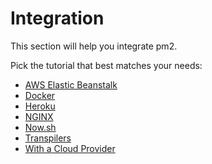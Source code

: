 # Integration

This section will help you integrate pm2.

Pick the tutorial that best matches your needs:

- [AWS Elastic Beanstalk]({{site.baseurl}}/runtime/integration/elastic-beanstalk/)
- [Docker]({{site.baseurl}}/runtime/integration/docker/)
- [Heroku]({{site.baseurl}}/runtime/integration/heroku/)
- [NGINX]({{site.baseurl}}/runtime/integration/nginx/)
- [Now.sh]({{site.baseurl}}/runtime/integration/now/)
- [Transpilers]({{site.baseurl}}/runtime/integration/transpilers/)
- [With a Cloud Provider]({{site.baseurl}}/runtime/integration/cloud-providers/)